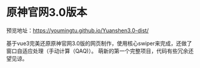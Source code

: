 # 原神官网3.0版本

预览地址：https://youmingtu.github.io/Yuanshen3.0-dist/

基于vue3完美还原原神官网3.0版的网页制作，使用核心swiper来完成，还做了窗口自适应处理（手动计算（QAQ)）。
萌新的第一个完整项目，代码有些冗余还望见谅。
